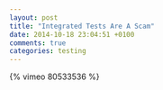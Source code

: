 ```yaml
---
layout: post
title: "Integrated Tests Are A Scam"
date: 2014-10-18 23:04:51 +0100
comments: true
categories: testing
---
```


{% vimeo 80533536 %}
